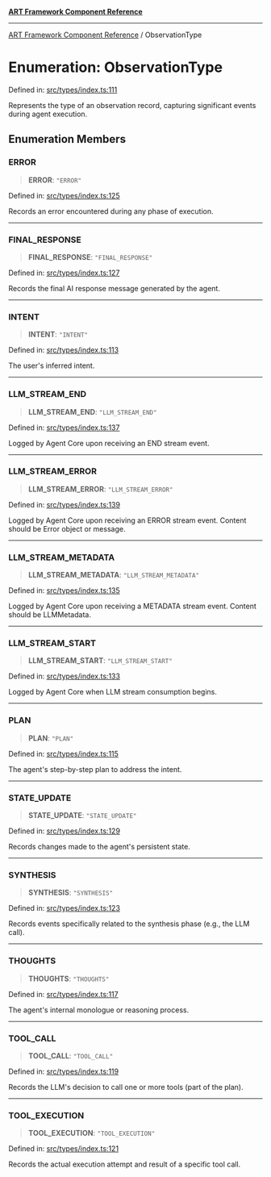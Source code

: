 [**ART Framework Component Reference**](../README.md)

***

[ART Framework Component Reference](../README.md) / ObservationType

# Enumeration: ObservationType

Defined in: [src/types/index.ts:111](https://github.com/hashangit/ART/blob/e4c184bd9ffa5ef078ee6a88704f24584b173411/src/types/index.ts#L111)

Represents the type of an observation record, capturing significant events during agent execution.

## Enumeration Members

### ERROR

> **ERROR**: `"ERROR"`

Defined in: [src/types/index.ts:125](https://github.com/hashangit/ART/blob/e4c184bd9ffa5ef078ee6a88704f24584b173411/src/types/index.ts#L125)

Records an error encountered during any phase of execution.

***

### FINAL\_RESPONSE

> **FINAL\_RESPONSE**: `"FINAL_RESPONSE"`

Defined in: [src/types/index.ts:127](https://github.com/hashangit/ART/blob/e4c184bd9ffa5ef078ee6a88704f24584b173411/src/types/index.ts#L127)

Records the final AI response message generated by the agent.

***

### INTENT

> **INTENT**: `"INTENT"`

Defined in: [src/types/index.ts:113](https://github.com/hashangit/ART/blob/e4c184bd9ffa5ef078ee6a88704f24584b173411/src/types/index.ts#L113)

The user's inferred intent.

***

### LLM\_STREAM\_END

> **LLM\_STREAM\_END**: `"LLM_STREAM_END"`

Defined in: [src/types/index.ts:137](https://github.com/hashangit/ART/blob/e4c184bd9ffa5ef078ee6a88704f24584b173411/src/types/index.ts#L137)

Logged by Agent Core upon receiving an END stream event.

***

### LLM\_STREAM\_ERROR

> **LLM\_STREAM\_ERROR**: `"LLM_STREAM_ERROR"`

Defined in: [src/types/index.ts:139](https://github.com/hashangit/ART/blob/e4c184bd9ffa5ef078ee6a88704f24584b173411/src/types/index.ts#L139)

Logged by Agent Core upon receiving an ERROR stream event. Content should be Error object or message.

***

### LLM\_STREAM\_METADATA

> **LLM\_STREAM\_METADATA**: `"LLM_STREAM_METADATA"`

Defined in: [src/types/index.ts:135](https://github.com/hashangit/ART/blob/e4c184bd9ffa5ef078ee6a88704f24584b173411/src/types/index.ts#L135)

Logged by Agent Core upon receiving a METADATA stream event. Content should be LLMMetadata.

***

### LLM\_STREAM\_START

> **LLM\_STREAM\_START**: `"LLM_STREAM_START"`

Defined in: [src/types/index.ts:133](https://github.com/hashangit/ART/blob/e4c184bd9ffa5ef078ee6a88704f24584b173411/src/types/index.ts#L133)

Logged by Agent Core when LLM stream consumption begins.

***

### PLAN

> **PLAN**: `"PLAN"`

Defined in: [src/types/index.ts:115](https://github.com/hashangit/ART/blob/e4c184bd9ffa5ef078ee6a88704f24584b173411/src/types/index.ts#L115)

The agent's step-by-step plan to address the intent.

***

### STATE\_UPDATE

> **STATE\_UPDATE**: `"STATE_UPDATE"`

Defined in: [src/types/index.ts:129](https://github.com/hashangit/ART/blob/e4c184bd9ffa5ef078ee6a88704f24584b173411/src/types/index.ts#L129)

Records changes made to the agent's persistent state.

***

### SYNTHESIS

> **SYNTHESIS**: `"SYNTHESIS"`

Defined in: [src/types/index.ts:123](https://github.com/hashangit/ART/blob/e4c184bd9ffa5ef078ee6a88704f24584b173411/src/types/index.ts#L123)

Records events specifically related to the synthesis phase (e.g., the LLM call).

***

### THOUGHTS

> **THOUGHTS**: `"THOUGHTS"`

Defined in: [src/types/index.ts:117](https://github.com/hashangit/ART/blob/e4c184bd9ffa5ef078ee6a88704f24584b173411/src/types/index.ts#L117)

The agent's internal monologue or reasoning process.

***

### TOOL\_CALL

> **TOOL\_CALL**: `"TOOL_CALL"`

Defined in: [src/types/index.ts:119](https://github.com/hashangit/ART/blob/e4c184bd9ffa5ef078ee6a88704f24584b173411/src/types/index.ts#L119)

Records the LLM's decision to call one or more tools (part of the plan).

***

### TOOL\_EXECUTION

> **TOOL\_EXECUTION**: `"TOOL_EXECUTION"`

Defined in: [src/types/index.ts:121](https://github.com/hashangit/ART/blob/e4c184bd9ffa5ef078ee6a88704f24584b173411/src/types/index.ts#L121)

Records the actual execution attempt and result of a specific tool call.
